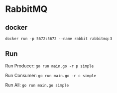 # RabbitMQ

## docker

`docker run -p 5672:5672 --name rabbit rabbitmq:3`

## Run


Run Producer: `go run main.go -r p simple`

Run Consumer: `go run main.go -r c simple`

Run All: `go run main.go simple`